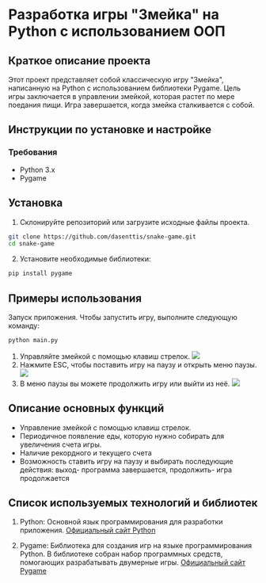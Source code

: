 # Разработка игры "Змейка" на Python с использованием ООП

## Краткое описание проекта
Этот проект представляет собой классическую игру "Змейка", написанную на Python с использованием библиотеки Pygame. Цель игры заключается в управлении змейкой, которая растет по мере поедания пищи. Игра завершается, когда змейка сталкивается с собой.
## Инструкции по установке и настройке

### Требования
- Python 3.x
- Pygame
## Установка
1. Склонируйте репозиторий или загрузите исходные файлы проекта.
```bash
git clone https://github.com/dasenttis/snake-game.git
cd snake-game
```
2. Установите необходимые библиотеки:
```bash
pip install pygame

```


## Примеры использования
Запуск приложения.
Чтобы запустить игру, выполните следующую команду:
```bash
python main.py
```
1. Управляйте змейкой с помощью клавиш стрелок.
![](https://i.pinimg.com/736x/81/de/a0/81dea0cefd1d749aaa13753a1460ea90.jpg)
2. Нажмите ESC, чтобы поставить игру на паузу и открыть меню паузы.
![](https://i.pinimg.com/736x/24/7e/0b/247e0bec48b5293eddf65f9003225013.jpg)
3. В меню паузы вы можете продолжить игру или выйти из неё.
![](https://i.pinimg.com/736x/eb/97/15/eb9715d1c317f71c801b14f1e828b1e0.jpg)

   
## Описание основных функций
<ul>
<li> Управление змейкой с помощью клавиш стрелок. </li>
<li> Периодичное появление еды, которую нужно собирать для увеличения счета игры.</li>
<li> Наличие рекордного и текущего счета</li>
<li> Возможность ставить игру на паузу и выбирать последующие действия: выход- программа завершается, продолжить- игра продолжается</li>
</ul>

## Список используемых технологий и библиотек

1. Python: Основной язык программирования для разработки приложения. [Официальный сайт Python](https://www.python.org/)

2. Pygame: Библиотека для создания игр на языке программирования Python. В библиотеке собран набор программных средств, помогающих разрабатывать двумерные игры. [Официальный сайт Pygame](https://www.pygame.org/news)




